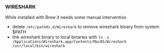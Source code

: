 ### WIRESHARK
While installed with Brew it needs some manual intervention
- delete `/etc/pathds.d/Wireshark` to remove wireshark binary from system $PATH
- link wireshark binary to local binaries with `ln -s /Applications/Wireshark.app/Contents/MacOS/Wireshark /usr/local/bin/wireshark`
